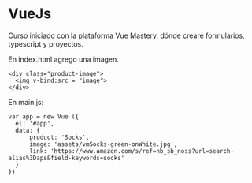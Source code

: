 # VueJs
Curso iniciado con la plataforma Vue Mastery, dónde crearé formularios, typescript y proyectos.

En index.html agrego una imagen.

```
<div class="product-image">
  <img v-bind:src = "image">  
</div>
```

<p>En main.js:</p>

```
var app = new Vue ({
  el: '#app',
  data: {
      product: 'Socks',
      image: 'assets/vmSocks-green-onWhite.jpg',
      link: 'https://www.amazon.com/s/ref=nb_sb_noss?url=search-alias%3Daps&field-keywords=socks'
  }
})
```
